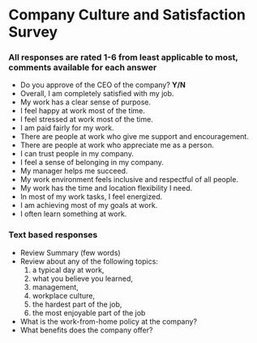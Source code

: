 # Company Culture and Satisfaction Survey

### All responses are rated 1-6 from least applicable to most, comments available for each answer
 - Do you approve of the CEO of the company? **Y/N**
 - Overall, I am completely satisfied with my job.
 - My work has a clear sense of purpose.
 - I feel happy at work most of the time.
 - I feel stressed at work most of the time.
 - I am paid fairly for my work.
 - There are people at work who give me support and encouragement.
 - There are people at work who appreciate me as a person.
 - I can trust people in my company.
 - I feel a sense of belonging in my company.
 - My manager helps me succeed.
 - My work environment feels inclusive and respectful of all people.
 - My work has the time and location flexibility I need.
 - In most of my work tasks, I feel energized.
 - I am achieving most of my goals at work.
 - I often learn something at work.

### Text based responses
 - Review Summary (few words)
 - Review about any of the following topics:
    1. a typical day at work,
    2. what you believe you learned,
    3. management,
    4. workplace culture,
    5. the hardest part of the job,
    6. the most enjoyable part of the job
 - What is the work-from-home policy at the company?
 - What benefits does the company offer?